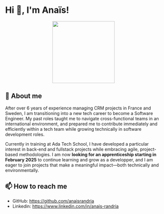 # Hi 👋, I'm Anaïs!
<!--
- Hello world (she codes): https://i.giphy.com/media/v1.Y2lkPTc5MGI3NjExMjAwY2NqOTl2YWp5YTdweGdsZXp0M2x2NGxmeWcycGMzam1nNzRhbyZlcD12MV9pbnRlcm5hbF9naWZfYnlfaWQmY3Q9cw/dECBf0xnwQKCPZOkiC/giphy.gif
- Coding queens (she codes): https://media.giphy.com/media/UNOX4x1R71hnOqtsXp/giphy.gif
- Hello world (fingers): https://media.giphy.com/media/n1NLjLW22bhxUKCfyD/giphy.gif
- Coding girl: https://media.giphy.com/media/AXtFMwP1ZvjZSBtmGk/giphy.gif
- Coding girl: https://media.giphy.com/media/VPnfM9bmR0ZaQo3qtK/giphy.gif
- Coding penguin: https://media.giphy.com/media/WIQ0N0OUvei1OW1h9Z/giphy.gif
-->
<div id="header" align="center">
  <img src="https://i.giphy.com/media/v1.Y2lkPTc5MGI3NjExMjAwY2NqOTl2YWp5YTdweGdsZXp0M2x2NGxmeWcycGMzam1nNzRhbyZlcD12MV9pbnRlcm5hbF9naWZfYnlfaWQmY3Q9cw/dECBf0xnwQKCPZOkiC/giphy.gif" width="200"/>
</div>

## 🚀 About me
After over 6 years of experience managing CRM projects in France and Sweden, I am transitioning into a new tech career to become a Software Engineer. My past roles taught me to navigate cross-functional teams in an international environment, and prepared me to contribute immediately and efficiently within a tech team while growing technically in software development roles.

Currently in training at Ada Tech School, I have developed a particular interest in back-end and fullstack projects while embracing agile, project-based methodologies. 
I am now __looking for an apprenticeship starting in February 2025__ to continue learning and grow as a developper, and I am eager to join projects that make a meaningful impact—both technically and environmentally.


## 📫 How to reach me
* GitHub: https://github.com/anaisrandria  
* Linkedin: https://www.linkedin.com/in/anais-randria

<!--
**anaisrandria/anaisrandria** is a ✨ _special_ ✨ repository because its `README.md` (this file) appears on your GitHub profile.

Here are some ideas to get you started:

- 🔭 I’m currently working on ...
- 🌱 I’m currently learning ...
- 👯 I’m looking to collaborate on ...
- 🤔 I’m looking for help with ...
- 💬 Ask me about ...
- 📫 How to reach me: ...
- 😄 Pronouns: ...
- ⚡ Fun fact: ...
-->
